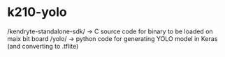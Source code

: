 # k210-yolo

/kendryte-standalone-sdk/ -> C source code for binary to be loaded on maix bit board 
/yolo/ -> python code for generating YOLO model in Keras (and converting to .tflite) 
 
